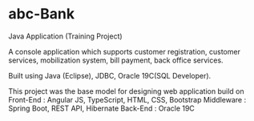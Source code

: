 # abc-Bank
Java Application (Training Project)

A console application which supports 
  customer registration, 
  customer services, 
  mobilization system, 
  bill payment, 
  back office services. 
  
Built using Java (Eclipse), JDBC, Oracle 19C(SQL Developer). 

This project was the base model for designing web application build on 
  Front-End  : Angular JS, TypeScript, HTML, CSS, Bootstrap
  Middleware : Spring Boot, REST API, Hibernate
  Back-End   : Oracle 19C
